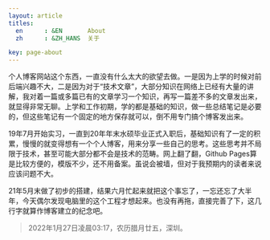 ```yaml
---
layout: article
titles:
  en      : &EN       About
  zh      : &ZH_HANS  关于

key: page-about
---
```


个人博客网站这个东西，一直没有什么太大的欲望去做。一是因为上学的时候对前后端兴趣不大，二是因为对于“技术文章”，大部分知识在网络上已经有大量的讲解，我对着一篇或多篇已有的文章学习一个知识，再写一篇差不多的文章发出来，就显得非常无聊。上学和工作初期，学的都是基础的知识，做一些总结笔记是必要的，但这些笔记有一个固定的地方保存就可以，倒不用专门搞个博客发出来。

19年7月开始实习，一直到20年年末水硕毕业正式入职后，基础知识有了一定的积累，慢慢的就变得想有一个个人博客，用来分享一些自己的思考。这些思考并不局限于技术，甚至可能大部分都不会是技术的范畴。网上翻了翻，Github Pages算是比较方便的，模版不少，还不用备案。虽说会被墙，但对于我预期内的读者来说应该问题不大。

21年5月末做了初步的搭建，结果六月忙起来就把这个事忘了，一忘还忘了大半年，今天偶尔发现电脑里的这个工程才想起来。也没有再拖，直接完善了下，这几行字就算作博客建立的纪念吧。

> 2022年1月27日凌晨03:17，农历腊月廿五，深圳。